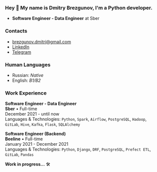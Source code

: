 ### Hey 👋 My name is Dmitry Brezgunov, I'm a Python developer.
- **Software Engineer - Data Engineer**  at Sber

### Contacts
- brezgunov.dmitri@gmail.com
- [LinkedIn](https://www.linkedin.com/in/brezgunov-dmitry/)
- [Telegram](https://t.me/bd_onebadeye)

### Human Languages
- Russian: *Native*
- English: *B1/B2*

### Work Experience

**Software Engineer - Data Engineer** \
**Sber** • Full-time \
December 2021 - until now \
Languages & Technologies: `Python`, `Spark`, `Airflow`, `PostgreSQL`, `Hadoop`, `GitLab`, `Hive`, `Kafka`, `Flask`, `SQLAlchemy`

**Software Engineer (Backend)** \
**Beeline** • Full-time \
January 2021 - December 2021 \
Languages & Technologies: `Python`, `Django`, `DRF`, `PostgreSQL`, `Prefect ETL`, `GitLab`, `Pandas`

**Work in progress...** :hammer_and_wrench:
